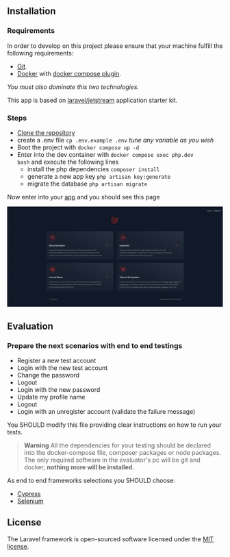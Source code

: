 ## Installation

### Requirements

In order to develop on this project please ensure that your machine fulfill the following requirements:

- [Git](https://laravel.com/docs/routing).
- [Docker](https://laravel.com/docs/container) with [docker compose plugin](https://laravel.com/docs/session).

_You must also dominate this two technologies._

This app is based on [laravel/jetstream](https://jetstream.laravel.com/installation.html) application starter kit.

### Steps

- [Clone the repository](https://docs.github.com/en/repositories/creating-and-managing-repositories/cloning-a-repository)
- create a .env file <code>cp .env.example .env</code> _tune any variable as you wish_
- Boot the project with <code>docker compose up -d</code>
- Enter into the dev container with <code>docker compose exec php.dev bash</code> and execute the following lines
    - install the php dependencies <code>composer install</code>
    - generate a new app key <code>php artisan key:generate</code>
    - migrate the database <code>php artisan migrate</code>

Now enter into your [app](http://localhost) and you should see this page

![welcome](resources/markdown/images/jetstream.png)

## Evaluation

### Prepare the next scenarios with end to end testings

- Register a new test account
- Login with the new test account
- Change the password
- Logout
- Login with the new password
- Update my profile name
- Logout
- Login with an unregister account (validate the failure message)

You SHOULD modify this file providing clear instructions on how to run your tests.

> **Warning**
> All the dependencies for your testing should be declared into the docker-compose file, composer packages or node packages. The only required software in the evaluator's pc will be git and docker, <b>nothing more will be installed.</b>

As end to end frameworks selections you SHOULD choose:
- [Cypress](https://www.cypress.io/)
- [Selenium](https://www.selenium.dev/)

## License

The Laravel framework is open-sourced software licensed under the [MIT license](https://opensource.org/licenses/MIT).
